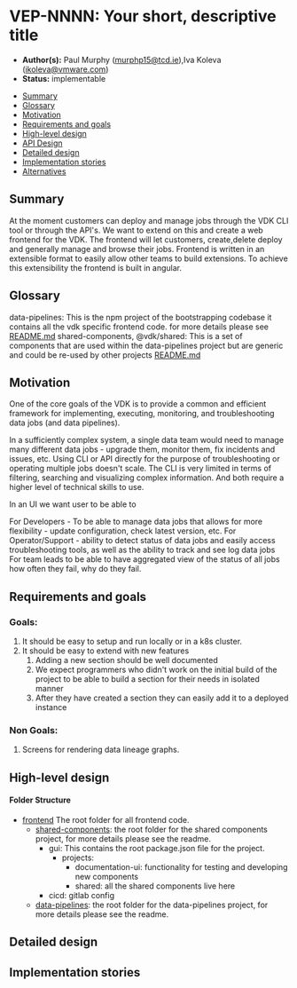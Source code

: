 
# VEP-NNNN: Your short, descriptive title

* **Author(s):** Paul Murphy (murphp15@tcd.ie),Iva Koleva (ikoleva@vmware.com)
* **Status:** implementable

- [Summary](#summary)
- [Glossary](#glossary)
- [Motivation](#motivation)
- [Requirements and goals](#requirements-and-goals)
- [High-level design](#high-level-design)
- [API Design](#api-design)
- [Detailed design](#detailed-design)
- [Implementation stories](#implementation-stories)
- [Alternatives](#alternatives)

## Summary

<!--
Short summary of the proposal. It will be used as user-focused
documentation such as release notes or a (customer facing) development roadmap.
The tone and content of the `Summary` section should be
useful for a wide audience.
-->

At the moment customers can deploy and manage jobs through the VDK CLI tool or through the API's.
We want to extend on this and create a web frontend for the VDK.
The frontend will let customers, create,delete deploy and generally manage and browse their jobs.
Frontend is written in an extensible format to easily allow other teams to build extensions.
To achieve this extensibility the frontend is built in angular.

## Glossary
<!--
Optional section which defines terms and abbreviations used in the rest of the document.
-->

data-pipelines: This is the npm project of the bootstrapping codebase it contains all the vdk specific frontend code. for more details please see [README.md](/projects/frontend/data-pipelines/README.md)
shared-components, @vdk/shared: This is a set of components that are used within the data-pipelines project but are generic and could be re-used by other projects [README.md](/projects/frontend/data-pipelines/README.md)

## Motivation
One of the core goals of the VDK is to provide a common and efficient framework for implementing, executing, monitoring, and troubleshooting data jobs (and data pipelines).

In a sufficiently complex system, a single data team would need to manage many different data jobs - upgrade them, monitor them, fix incidents and issues, etc. Using CLI or API directly for the purpose of troubleshooting or operating multiple jobs doesn't scale. The CLI is very limited in terms of filtering, searching and visualizing complex information. And both require a higher level of technical skills to use.

In an UI we want user to be able to

For Developers - To be able to manage data jobs that allows for more flexibility - update configuration, check latest version, etc.
For Operator/Support - ability to detect status of data jobs and easily access troubleshooting tools, as well as the ability to track and see log data jobs
For team leads to be able to have aggregated view of the status of all jobs how often they fail, why do they fail.


## Requirements and goals
<!--
It tells **why** do we need X?
Describe why the change is important and the benefits to users.
Explain the user problem that need to be solved.
-->

### Goals:
1. It should be easy to setup and run locally or in a k8s cluster.
2. It should be easy to extend with new features
   1. Adding a new section should be well documented
   2. We expect programmers who didn't work on the initial build of the project to be able to build a section for their needs in isolated manner
   3. After they have created a section they can easily add it to a deployed instance



### Non Goals:
1. Screens for rendering data lineage graphs.

## High-level design

#### Folder Structure

* [frontend](../../projects/frontend) The root folder for all frontend code.
    * [shared-components](../../projects/frontend/shared-components/README.md): the root folder for the shared components project, for more details please see the readme.
      * gui: This contains the root package.json file for the project.
        * projects:
          * documentation-ui: functionality for testing and developing new components
          * shared: all the shared components live here
      * cicd: gitlab config
    * [data-pipelines](../../projects/frontend-ui/data-pipelines/README.md): the root folder for the data-pipelines project, for more details please see the readme.
<!--
All the rest sections tell **how** are we solving it?

This is where we get down to the specifics of what the proposal actually is.
This should have enough detail that reviewers can understand exactly what
you're proposing, but should not include things like API designs or
implementation. What is the desired outcome and how do we measure success?

Provide a valid UML Component diagram that focuses on the architecture changes
implementing the feature. For more details on how to write UML Component Spec -
see https://en.wikipedia.org/wiki/Component_diagram#External_links.

For every new component on the diagram, explain which goals does it solve.
In this context, a component is any separate software process.

-->


## Detailed design
<!--
Dig deeper into each component. The section can be as long or as short as necessary.
Consider at least the below topics but you do not need to cover those that are not applicable.

### Capacity Estimation and Constraints
    * Cost of data path: CPU cost per-IO, memory footprint, network footprint.
    * Cost of control plane including cost of APIs, expected timeliness from layers above.
### Availability.
    * For example - is it tolerant to failures, What happens when the service stops working
### Performance.
    * Consider performance of data operations for different types of workloads.
       Consider performance of control operations
    * Consider performance under steady state as well under various pathological scenarios,
       e.g., different failure cases, partitioning, recovery.
    * Performance scalability along different dimensions,
       e.g. #objects, network properties (latency, bandwidth), number of data jobs, processed/ingested data, etc.
### Database data model changes
### Telemetry and monitoring changes (new metrics).
### Configuration changes.
### Upgrade / Downgrade Strategy (especially if it might be breaking change).
  * Data migration plan (it needs to be automated or avoided - we should not require user manual actions.)
### Troubleshooting
  * What are possible failure modes.
    * Detection: How can it be detected via metrics?
    * Mitigations: What can be done to stop the bleeding, especially for already
      running user workloads?
    * Diagnostics: What are the useful log messages and their required logging
      levels that could help debug the issue?
    * Testing: Are there any tests for failure mode? If not, describe why._
### Operability
  * What are the SLIs (Service Level Indicators) an operator can use to determine the health of the system.
  * What are the expected SLOs (Service Level Objectives).
### Test Plan
  * Unit tests are expected. But are end to end test necessary. Do we need to extend vdk-heartbeat ?
  * Are there changes in CICD necessary
### Dependencies
  * On what services the feature depends on ? Are there new (external) dependencies added?
### Security and Permissions
  How is access control handled?
  * Is encryption in transport supported and how is it implemented?
  * What data is sensitive within these components? How is this data secured?
      * In-transit?
      * At rest?
      * Is it logged?
  * What secrets are needed by the components? How are these secrets secured and attained?
-->


## Implementation stories
<!--
Optionally, describe what are the implementation stories (eventually we'd create github issues out of them).
-->
